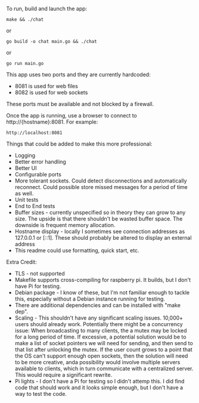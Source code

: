 To run, build and launch the app:
```
make && ./chat
```
or
```
go build -o chat main.go && ./chat
```
or 
```
go run main.go
```

This app uses two ports and they are currently hardcoded:
* 8081 is used for web files
* 8082 is used for web sockets

These ports must be available and not blocked by a firewall.

Once the app is running, use a browser to connect to http://{hostname}:8081. For example:
```
http://localhost:8081
```

Things that could be added to make this more professional:
* Logging
* Better error handling
* Better UI
* Configurable ports
* More tolerant sockets. Could detect disconnections and automatically reconnect. Could possible store missed messages for a period of time as well.
* Unit tests
* End to End tests
* Buffer sizes - currently unspecified so in theory they can grow to any size. The upside is that there shouldn't be wasted buffer space. The downside is frequent memory allocation.
* Hostname display - locally I sometimes see connection addresses as 127.0.0.1 or [::1]. These should probably be altered to display an external address
* This readme could use formatting, quick start, etc.

Extra Credit:
* TLS - not supported  
* Makefile supports cross-compiling for raspberry pi. It builds, but I don't have  Pi for testing.
* Debian package - I know of these, but I'm not familiar enough to tackle this, especially without a Debian instance running for testing.
* There are additional dependencies and can be installed with "make dep".
* Scaling - This shouldn't have any significant scaling issues. 10,000+ users should already work. Potentially there might be a concurrency issue: When broadcasting to many clients, the a mutex may be locked for a long period of time. If excessive, a potential solution would be to make a list of socket pointers we will need for sending, and then send to that list after unlocking the mutex. If the user count grows to a point that the OS can't support enough open sockets, then the solution will need to be more creative, anda possibility would involve multiple servers available to clients, which in turn communicate with a centralized server. This would require a significant rewrite.
* Pi lights - I don't have a Pi for testing so I didn't attemp this. I did find code that should work and it looks simple enough, but I don't have a way to test the code.
 
